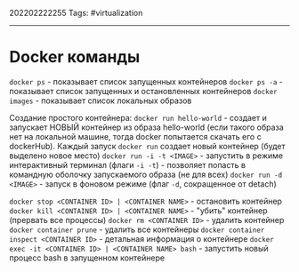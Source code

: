 202202222255
Tags: #virtualization 

--- 
# Docker команды
`docker ps` - показывает список запущенных контейнеров
`docker ps -a` - показывает список запущенных и остановленных контейнеров
`docker images` - показывает список локальных образов

Создание простого контейнера:
`docker run hello-world` - создает и запускает НОВЫЙ контейнер из образа hello-world (если такого образа нет на локальной машине, тогда docker попытается скачать его с dockerHub). Каждый запуск `docker run` создает новый контейнер (будет выделено новое место)
`docker run -i -t <IMAGE>` - запустить в режиме интерактивный терминал (флаги `-i -t`) - позволяет попасть в командную оболочку запускаемого образа (не для всех)
`docker run -d <IMAGE>` - запуск в фоновом режиме (флаг `-d`, сокращенное от detach)

`docker stop <CONTAINER ID> | <CONTAINER NAME>` - остановить контейнер
`docker kill <CONTAINER ID> | <CONTAINER NAME>` - "убить" контейнер (прервать все процессы)
`docker rm <CONTAINER ID>` - удалить контейнер
`docker container prune` - удалить все контейнеры
`docker container inspect <CONTAINER ID>` - детальная информация о контейнере
`docker exec -it <CONTAINER ID> | <CONTAINER NAME> bash` - запустить новый процесс bash в запущенном контейнере